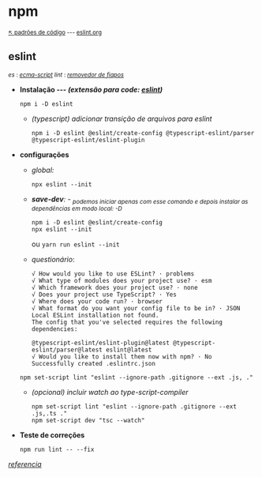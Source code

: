 # npm

<sub>[:arrow_upper_left: padrões de código](../readme.md) --- [eslint.org](https://eslint.org/)

## eslint 
<sup>*es* : [*ecma-script*](../../javascript/ecma.md) *lint* : [*removedor de fiapos*](../lint/about.md)
</sup>

- **Instalação --- *(extensão para code: [**eslint**](../../../utils/ide/vscode/dbaeumer-vscode-eslint.md))***
    ```
    npm i -D eslint
    ```
    - *(typescript) adicionar transição de arquivos  para eslint*
        ```
        npm i -D eslint @eslint/create-config @typescript-eslint/parser @typescript-eslint/eslint-plugin 
        ```

- **configurações**
    - *global:*
        ```
        npx eslint --init
        ```
    - ***save-dev**: - <sub>podemos iniciar apenas com esse comando e depois instalar as dependências em modo local: -D</sub>*
        ```
        npm i -D eslint @eslint/create-config
        npx eslint --init
        ```
        ou
        `yarn run eslint --init`
    
    - *questionário*:
        ```
        √ How would you like to use ESLint? · problems
        √ What type of modules does your project use? · esm
        √ Which framework does your project use? · none
        √ Does your project use TypeScript? · Yes
        √ Where does your code run? · browser
        √ What format do you want your config file to be in? · JSON
        Local ESLint installation not found.
        The config that you've selected requires the following dependencies:

        @typescript-eslint/eslint-plugin@latest @typescript-eslint/parser@latest eslint@latest
        √ Would you like to install them now with npm? · No
        Successfully created .eslintrc.json
        ```
        
    ```
    npm set-script lint "eslint --ignore-path .gitignore --ext .js, ."
    ```
    - *(opcional) incluir watch ao type-script-compiler*
        ```
        npm set-script lint "eslint --ignore-path .gitignore --ext .js,.ts ."
        npm set-script dev "tsc --watch"
        ```
- **Teste de correções**
    ```
    npm run lint -- --fix
    ```

[*referencia*](https://eslint.org/docs/user-guide/getting-started)